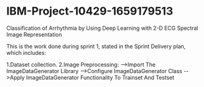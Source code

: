 # IBM-Project-10429-1659179513
Classification of Arrhythmia by Using Deep Learning with 2-D ECG Spectral Image Representation

This is the work done during sprint 1, stated in the Sprint Delivery plan, which includes:

1.Dataset collection.
2.Image Preprocessing:
   -->Import The ImageDataGenerator Library
   -->Configure ImageDataGenerator Class
   -->Apply ImageDataGenerator Functionality To Trainset And Testset
